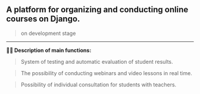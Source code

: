 ## A platform for organizing and conducting online courses on Django.
> on development stage
---

**👨‍💻 Description of main functions:**
> System of testing and automatic evaluation of student results.

> The possibility of conducting webinars and video lessons in real time.

> Possibility of individual consultation for students with teachers.
